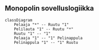 ## Monopolin sovelluslogiikka

```mermaid
classDiagram
	Pelaaja "*" -- Ruutu "1"
	Pelilauta "1" -- Ruutu "*"
	Ruutu "1" -- "1"
	Pelaaja "1" -- "1" Pelinappula
	Pelinappula "1" -- "1" Ruutu
```
